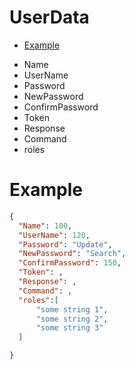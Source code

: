 # UserData


- [Example](#example)

* Name
* UserName
* Password
* NewPassword
* ConfirmPassword
* Token
* Response
* Command
* roles

# Example

```JSON
{
  "Name": 100,
  "UserName": 120,
  "Password": "Update",
  "NewPassword": "Search",
  "ConfirmPassword": 150,
  "Token": ,
  "Response": ,
  "Command": ,
  "roles":[
      "some string 1",
      "some string 2",
      "some string 3"
  ]

}
```




